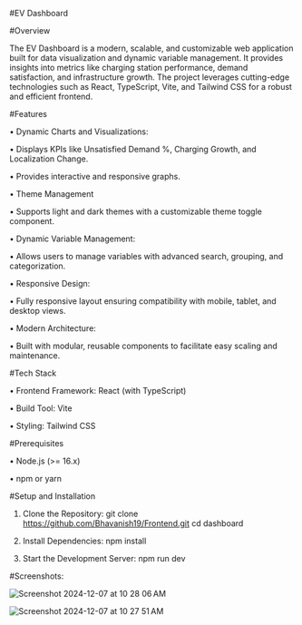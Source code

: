 #EV Dashboard 

#Overview

The EV Dashboard is a modern, scalable, and customizable web application built for data visualization and dynamic variable management. It provides insights into metrics like charging station performance, demand satisfaction, and infrastructure growth. The project leverages cutting-edge technologies such as React, TypeScript, Vite, and Tailwind CSS for a robust and efficient frontend.

#Features


 •	Dynamic Charts and Visualizations:
	
 •	Displays KPIs like Unsatisfied Demand %, Charging Growth, and Localization Change.
	
 •	Provides interactive and responsive graphs.
	
 •	Theme Management
	
  •	Supports light and dark themes with a customizable theme toggle component.
	
  •	Dynamic Variable Management:
	
  •	Allows users to manage variables with advanced search, grouping, and categorization.
	
  •	Responsive Design:
	
  •	Fully responsive layout ensuring compatibility with mobile, tablet, and desktop views.
	
  •	Modern Architecture:
	
  •	Built with modular, reusable components to facilitate easy scaling and maintenance.

  #Tech Stack
	
  •	Frontend Framework: React (with TypeScript)
	
  •	Build Tool: Vite
	
  •	Styling: Tailwind CSS

#Prerequisites
	
  •	Node.js (>= 16.x)
	
  •	npm or yarn

  #Setup and Installation

 1.	Clone the Repository: git clone https://github.com/Bhavanish19/Frontend.git
                          cd dashboard

3.	Install Dependencies: npm install

4.	Start the Development Server: npm run dev


#Screenshots:

![Screenshot 2024-12-07 at 10 28 06 AM](https://github.com/user-attachments/assets/3347f155-75ec-4a6b-b099-f537dc292704)


![Screenshot 2024-12-07 at 10 27 51 AM](https://github.com/user-attachments/assets/b7d70958-d57c-4adc-8684-e157f6bbca8c)


